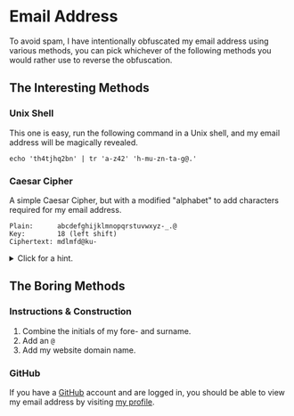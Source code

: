 <title>Contact</title>

# Email Address

To avoid spam, I have intentionally obfuscated my email address using various
methods, you can pick whichever of the following methods you would rather use
to reverse the obfuscation.

## The Interesting Methods

### Unix Shell

This one is easy, run the following command in a Unix shell, and my email
address will be magically revealed.

```
echo 'th4tjhq2bn' | tr 'a-z42' 'h-mu-zn-ta-g@.'
```

### Caesar Cipher

A simple Caesar Cipher, but with a modified "alphabet" to add characters
required for my email address.

```
Plain:      abcdefghijklmnopqrstuvwxyz-_.@
Key:        18 (left shift)
Ciphertext: mdlmfd@ku-
```

<details>
<summary>Click for a hint.</summary>

```
Cipher: mnopqrstuvwxyz-_.@abcdefghijkl
```

</details>

## The Boring Methods

### Instructions & Construction

1. Combine the initials of my fore- and surname.
2. Add an `@`
3. Add my website domain name.

### GitHub

If you have a [GitHub](https://github.com/) account and are logged in, you
should be able to view my email address by visiting
[my profile](https://github.com/axvr).
